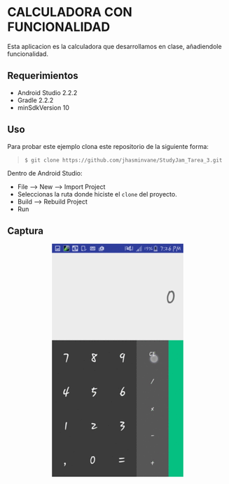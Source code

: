 CALCULADORA CON FUNCIONALIDAD
=============================

Esta aplicacion es la calculadora que desarrollamos en clase, añadiendole funcionalidad.

Requerimientos
--------------

  * Android Studio 2.2.2
  * Gradle 2.2.2
  * minSdkVersion 10


Uso
---------
Para probar este ejemplo clona este repositorio de la siguiente forma:
>
>     $ git clone https://github.com/jhasminvane/StudyJam_Tarea_3.git

Dentro de Android Studio:

* File --> New --> Import Project 
* Seleccionas la ruta donde hiciste el `clone` del proyecto.
* Build --> Rebuild Project
* Run 

Captura
---------

<div align="center">
    <center>
        <img src="/img/carla.gif" width="300">
    </center>
</div>
<br><br>

